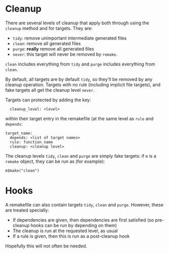 # Cleanup

There are several levels of cleanup that apply both through using the `cleanup` method and for targets.  They are:

* `tidy`: remove unimportant intermediate generated files
* `clean`: remove all generated files
* `purge`: **really** remove all generated files
* `never`: this target will never be removed by `remake`.

`clean` includes everything from `tidy` and `purge` includes everything from `clean`.

By default, all targets are by default `tidy`, so they'll be removed by any cleanup operation.  Targets with no rule (including implicit file targets), and fake targets all get the cleanup level `never`.

Targets can protected by adding the key:

```
  cleanup_level: <level>
```

within their target entry in the remakefile (at the same level as `rule` and `depends`:

```
target_name:
  depends: <list of target names>
  rule: function_name
  cleanup: <cleanup level>
```

The cleanup levels `tidy`, `clean` and `purge` are simply fake targets: if `m` is a `remake` object, they can be run as (for example):

```
m$make("clean")
```

# Hooks

A remakefile can also contain targets `tidy`, `clean` and `purge`.  However, these are treated specially:

* If dependencies are given, then dependencies are first satisfied (so pre-cleanup hooks can be run by depending on them)
* The cleanup is run at the requested level, as usual
* If a rule is given, then this is run as a post-cleanup hook

Hopefully this will not often be needed.
